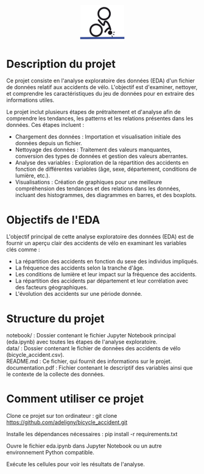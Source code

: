 <p align="center" width="100%">
    <img width="23%" src="image.png">
</p>

# Description du projet
Ce projet consiste en l'analyse exploratoire des données (EDA) d'un fichier de données relatif aux accidents de vélo. L'objectif est d'examiner, nettoyer, et comprendre les caractéristiques du jeu de données pour en extraire des informations utiles.

Le projet inclut plusieurs étapes de prétraitement et d'analyse afin de comprendre les tendances, les patterns et les relations présentes dans les données. Ces étapes incluent :

- Chargement des données : Importation et visualisation initiale des données depuis un fichier.  
- Nettoyage des données : Traitement des valeurs manquantes, conversion des types de données et gestion des valeurs aberrantes.  
- Analyse des variables : Exploration de la répartition des accidents en fonction de différentes variables (âge, sexe, département, conditions de lumière, etc.).  
- Visualisations : Création de graphiques pour une meilleure compréhension des tendances et des relations dans les données, incluant des histogrammes, des diagrammes en barres, et des boxplots.

# Objectifs de l'EDA
L'objectif principal de cette analyse exploratoire des données (EDA) est de fournir un aperçu clair des accidents de vélo en examinant les variables clés comme :

- La répartition des accidents en fonction du sexe des individus impliqués.  
- La fréquence des accidents selon la tranche d'âge.  
- Les conditions de lumière et leur impact sur la fréquence des accidents.  
- La répartition des accidents par département et leur corrélation avec des facteurs géographiques.  
- L'évolution des accidents sur une période donnée.

# Structure du projet
notebook/ : Dossier contenant le fichier Jupyter Notebook principal (eda.ipynb) avec toutes les étapes de l'analyse exploratoire.  
data/ : Dossier contenant le fichier de données des accidents de vélo (bicycle_accident.csv).  
README.md : Ce fichier, qui fournit des informations sur le projet.  
documentation.pdf : Fichier contenant le descriptif des variables ainsi que le contexte de la collecte des données.

# Comment utiliser ce projet
Clone ce projet sur ton ordinateur : git clone https://github.com/adeligny/bicycle_accident.git

Installe les dépendances nécessaires : pip install -r requirements.txt

Ouvre le fichier eda.ipynb dans Jupyter Notebook ou un autre environnement Python compatible.

Exécute les cellules pour voir les résultats de l'analyse.
